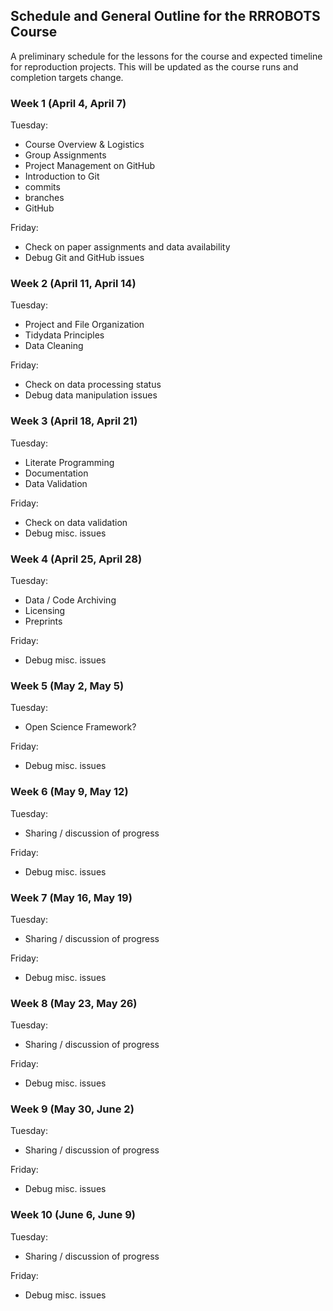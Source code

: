## Schedule and General Outline for the RRROBOTS Course

A preliminary schedule for the lessons for the course and expected timeline for reproduction projects. This will be updated as the course runs and completion targets change.

### Week 1 (April 4, April 7)

Tuesday:
* Course Overview & Logistics
* Group Assignments
* Project Management on GitHub
* Introduction to Git
*   commits
*   branches
*   GitHub

Friday:
* Check on paper assignments and data availability
* Debug Git and GitHub issues

### Week 2 (April 11, April 14)

Tuesday:
* Project and File Organization
* Tidydata Principles
* Data Cleaning

Friday:
* Check on data processing status
* Debug data manipulation issues

### Week 3 (April 18, April 21)

Tuesday:
* Literate Programming
* Documentation
* Data Validation

Friday:
* Check on data validation
* Debug misc. issues

### Week 4 (April 25, April 28)

Tuesday:
* Data / Code Archiving
* Licensing
* Preprints

Friday:
* Debug misc. issues

### Week 5 (May 2, May 5)

Tuesday:
* Open Science Framework?

Friday:
* Debug misc. issues

### Week 6 (May 9, May 12)

Tuesday:
* Sharing / discussion of progress

Friday:
* Debug misc. issues

### Week 7 (May 16, May 19)

Tuesday:
* Sharing / discussion of progress

Friday:
* Debug misc. issues

### Week 8 (May 23, May 26)

Tuesday:
* Sharing / discussion of progress

Friday:
* Debug misc. issues

### Week 9 (May 30, June 2)

Tuesday:
* Sharing / discussion of progress

Friday:
* Debug misc. issues

### Week 10 (June 6, June 9)

Tuesday:
* Sharing / discussion of progress

Friday:
* Debug misc. issues
